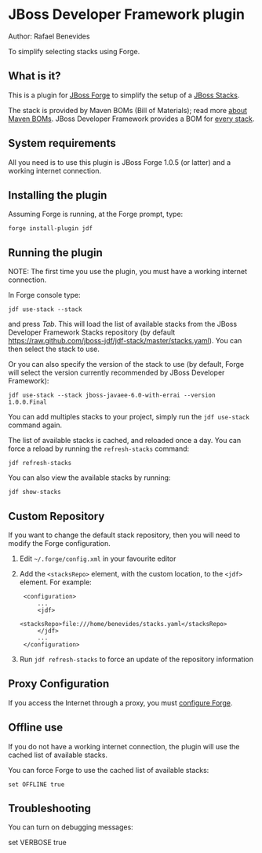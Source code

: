 JBoss Developer Framework plugin
=======
Author: Rafael Benevides

To simplify selecting stacks using Forge.


What is it?
-----------

This is a plugin for [JBoss Forge](http://jboss.org/forge) to simplify the setup of a [JBoss Stacks](http://www.jboss.org/jdf/stack/stacks).

The stack is provided by Maven BOMs (Bill of Materials); read more [about Maven BOMs](http://maven.apache.org/guides/introduction/introduction-to-dependency-mechanism.html). JBoss Developer Framework provides a BOM for [every stack](http://www.jboss.org/jdf/stack/jboss-bom/).


System requirements
-------------------

All you need is to use this plugin is JBoss Forge 1.0.5 (or latter) and a working internet connection.


Installing the plugin
---------------------

Assuming Forge is running, at the Forge prompt, type:

    forge install-plugin jdf


Running the plugin
-------------------

NOTE: The first time you use the plugin, you must have a working internet connection.

In Forge console type:

    jdf use-stack --stack

and press _Tab_. This will load the list of available stacks from the JBoss Developer Framework Stacks repository (by default <https://raw.github.com/jboss-jdf/jdf-stack/master/stacks.yaml>). You can then select the stack to use.

Or you can also specify the version of the stack to use (by default, Forge will select the version currently recommended by JBoss Developer Framework):

    jdf use-stack --stack jboss-javaee-6.0-with-errai --version 1.0.0.Final

You can add multiples stacks to your project, simply run the `jdf use-stack` command again.

The list of available stacks is cached, and reloaded once a day. You can force a reload by running the `refresh-stacks` command:

    jdf refresh-stacks

You can also view the available stacks by running:

    jdf show-stacks


Custom Repository
-----------------

If you want to change the default stack repository, then you will need to modify the Forge configuration.

1. Edit `~/.forge/config.xml` in your favourite editor
2. Add the `<stacksRepo>` element, with the custom location, to the `<jdf>` element. For example:  

        <configuration> 
            ...
            <jdf> 
                <stacksRepo>file:///home/benevides/stacks.yaml</stacksRepo> 
            </jdf>
            ... 
        </configuration> 

3. Run `jdf refresh-stacks` to force an update of the repository information

Proxy Configuration
-------------------
If you access the Internet through a proxy, you must [configure Forge](https://docs.jboss.org/author/display/FORGE/Configure+HTTP+Proxy).

Offline use
------------

If you do not have a working internet connection, the plugin will use the cached list of available stacks.

You can force Forge to use the cached list of available stacks:  

    set OFFLINE true


Troubleshooting
---------------

You can turn on debugging messages:   
   
   set VERBOSE true

